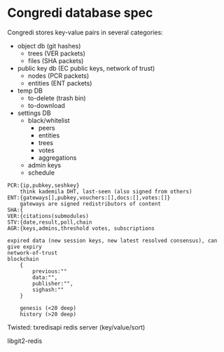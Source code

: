 # Congredi database spec

Congredi stores key-value pairs in several categories:

* object db (git hashes)
    * trees (VER packets)
    * files (SHA packets)
* public key db (EC public keys, network of trust)
    * nodes (PCR packets)
    * entities (ENT packets)
* temp DB
    * to-delete (trash bin)
    * to-download
* settings DB
    * black/whitelist
        * peers
        * entities
        * trees
        * votes
        * aggregations
    * admin keys
    * schedule
```
PCR:{ip,pubkey,seshkey}
    think kademila DHT, last-seen (also signed from others)
ENT:{gateways[],pubkey,vouchers:[],docs:[],votes:[]}
    gateways are signed redistributors of content
SHA:{
VER:{citations(submodules)
STV:{date,result,poll,chain
AGR:{keys,admins,threshold votes, subscriptions

expired data (new session keys, new latest resolved consensus), can give expiry
network-of-trust
blockchain
    {
        previous:""
        data:"",
        publisher:"",
        sighash:""
    }

    genesis (<20 deep)
    history (>20 deep)

```
Twisted:
    txredisapi
        redis server (key/value/sort)

libgit2-redis


